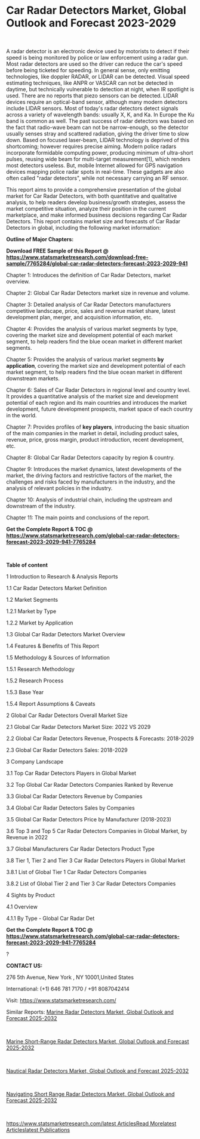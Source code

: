 <h1>Car Radar Detectors Market, Global Outlook and Forecast 2023-2029</h1><br/><p>A radar detector is an electronic device used by motorists to detect if their speed is being monitored by police or law enforcement using a radar gun. Most radar detectors are used so the driver can reduce the car&#39;s speed before being ticketed for speeding. In general sense, only emitting technologies, like doppler RADAR, or LIDAR can be detected. Visual speed estimating techniques, like ANPR or VASCAR can not be detected in daytime, but technically vulnerable to detection at night, when IR spotlight is used. There are no reports that piezo sensors can be detected. LIDAR devices require an optical-band sensor, although many modern detectors include LIDAR sensors. Most of today&#39;s radar detectors detect signals across a variety of wavelength bands: usually X, K, and Ka. In Europe the Ku band is common as well. The past success of radar detectors was based on the fact that radio-wave beam can not be narrow-enough, so the detector usually senses stray and scattered radiation, giving the driver time to slow down. Based on focused laser-beam, LIDAR technology is deprived of this shortcoming; however requires precise aiming. Modern police radars incorporate formidable computing power, producing minimum of ultra-short pulses, reusing wide beam for multi-target measurement[1], which renders most detectors useless. But, mobile Internet allowed for GPS navigation devices mapping police radar spots in real-time. These gadgets are also often called "radar detectors", while not necessary carrying an RF sensor.</p>
 
 
 
 <p>This report aims to provide a comprehensive presentation of the global market for Car Radar Detectors, with both quantitative and qualitative analysis, to help readers develop business/growth strategies, assess the market competitive situation, analyze their position in the current marketplace, and make informed business decisions regarding Car Radar Detectors. This report contains market size and forecasts of Car Radar Detectors in global, including the following market information:</p>
 
 
 
 <p><strong>Outline of Major Chapters:</strong></p>
 
 
 
 <p><strong>Download FREE Sample of this Report @ <a href="https://www.statsmarketresearch.com/download-free-sample/7765284/global-car-radar-detectors-forecast-2023-2029-941">https://www.statsmarketresearch.com/download-free-sample/7765284/global-car-radar-detectors-forecast-2023-2029-941</a></strong></p>
 
 
 
 <p>Chapter 1: Introduces the definition of Car Radar Detectors, market overview.</p>
 
 
 
 <p>Chapter 2: Global Car Radar Detectors market size in revenue and volume.</p>
 
 
 
 <p>Chapter 3: Detailed analysis of Car Radar Detectors manufacturers competitive landscape, price, sales and revenue market share, latest development plan, merger, and acquisition information, etc.</p>
 
 
 
 <p>Chapter 4: Provides the analysis of various market segments by type, covering the market size and development potential of each market segment, to help readers find the blue ocean market in different market segments.</p>
 
 
 
 <p>Chapter 5: Provides the analysis of various market segments <strong>by application</strong>, covering the market size and development potential of each market segment, to help readers find the blue ocean market in different downstream markets.</p>
 
 
 
 <p>Chapter 6: Sales of Car Radar Detectors in regional level and country level. It provides a quantitative analysis of the market size and development potential of each region and its main countries and introduces the market development, future development prospects, market space of each country in the world.</p>
 
 
 
 <p>Chapter 7: Provides profiles of <strong>key players</strong>, introducing the basic situation of the main companies in the market in detail, including product sales, revenue, price, gross margin, product introduction, recent development, etc.</p>
 
 
 
 <p>Chapter 8: Global Car Radar Detectors capacity by region & country.</p>
 
 
 
 <p>Chapter 9: Introduces the market dynamics, latest developments of the market, the driving factors and restrictive factors of the market, the challenges and risks faced by manufacturers in the industry, and the analysis of relevant policies in the industry.</p>
 
 
 
 <p>Chapter 10: Analysis of industrial chain, including the upstream and downstream of the industry.</p>
 
 
 
 <p>Chapter 11: The main points and conclusions of the report.</p>
 
 
 
 <div><b>Get the Complete Report & TOC @ <a href="https://www.statsmarketresearch.com/global-car-radar-detectors-forecast-2023-2029-941-7765284">https://www.statsmarketresearch.com/global-car-radar-detectors-forecast-2023-2029-941-7765284</a></b></div>
 
 
 
 <p><br />
 
 <b>Table of content</b></p>
 
 
 
 <p>1 Introduction to Research & Analysis Reports<br />
 
 1.1 Car Radar Detectors Market Definition<br />
 
 1.2 Market Segments<br />
 
 1.2.1 Market by Type<br />
 
 1.2.2 Market by Application<br />
 
 1.3 Global Car Radar Detectors Market Overview<br />
 
 1.4 Features & Benefits of This Report<br />
 
 1.5 Methodology & Sources of Information<br />
 
 1.5.1 Research Methodology<br />
 
 1.5.2 Research Process<br />
 
 1.5.3 Base Year<br />
 
 1.5.4 Report Assumptions & Caveats<br />
 
 2 Global Car Radar Detectors Overall Market Size<br />
 
 2.1 Global Car Radar Detectors Market Size: 2022 VS 2029<br />
 
 2.2 Global Car Radar Detectors Revenue, Prospects & Forecasts: 2018-2029<br />
 
 2.3 Global Car Radar Detectors Sales: 2018-2029<br />
 
 3 Company Landscape<br />
 
 3.1 Top Car Radar Detectors Players in Global Market<br />
 
 3.2 Top Global Car Radar Detectors Companies Ranked by Revenue<br />
 
 3.3 Global Car Radar Detectors Revenue by Companies<br />
 
 3.4 Global Car Radar Detectors Sales by Companies<br />
 
 3.5 Global Car Radar Detectors Price by Manufacturer (2018-2023)<br />
 
 3.6 Top 3 and Top 5 Car Radar Detectors Companies in Global Market, by Revenue in 2022<br />
 
 3.7 Global Manufacturers Car Radar Detectors Product Type<br />
 
 3.8 Tier 1, Tier 2 and Tier 3 Car Radar Detectors Players in Global Market<br />
 
 3.8.1 List of Global Tier 1 Car Radar Detectors Companies<br />
 
 3.8.2 List of Global Tier 2 and Tier 3 Car Radar Detectors Companies<br />
 
 4 Sights by Product<br />
 
 4.1 Overview<br />
 
 4.1.1 By Type - Global Car Radar Det</p>
 
 
 
 <div><b>Get the Complete Report & TOC @ <a href="https://www.statsmarketresearch.com/global-car-radar-detectors-forecast-2023-2029-941-7765284">https://www.statsmarketresearch.com/global-car-radar-detectors-forecast-2023-2029-941-7765284</a></b></div>
 
 
 
 <p>? </p>
 
 
 
 <p><b>CONTACT US:</b><br />
 
 276 5th Avenue, New York , NY 10001,United States<br />
 
 International: (+1) 646 781 7170 / +91 8087042414<br />
 
 Visit: <a href="https://www.statsmarketresearch.com/">https://www.statsmarketresearch.com/</a><br />
 
 Similar Reports: <a href="https://www.statsmarketresearch.com/global-car-radar-detectors-forecast-2023-2029-941-7765284">Marine Radar Detectors Market, Global Outlook and Forecast 2025-2032</a><br />
 
 <br />
 
 <a href="https://www.statsmarketresearch.com/global-car-radar-detectors-forecast-2023-2029-941-7765284">Marine Short-Range Radar Detectors Market, Global Outlook and Forecast 2025-2032</a><br />
 
 <br />
 
 <a href="https://www.statsmarketresearch.com/global-car-radar-detectors-forecast-2023-2029-941-7765284">Nautical Radar Detectors Market, Global Outlook and Forecast 2025-2032</a><br />
 
 <br />
 
 <a href="https://www.statsmarketresearch.com/global-car-radar-detectors-forecast-2023-2029-941-7765284">Navigating Short Range Radar Detectors Market, Global Outlook and Forecast 2025-2032</a><br />
 
 <br />
 
 <a href="https://gyeongbokgung.com">https://www.statsmarketresearch.com/</a><a href="https://hallyeomaritime.com">latest Articles</a><a href="https://jingwansa.com">Read More</a><a href="https://nguoiviet.jp/">latest Articles</a><a href="https://www.intelmarketresearch.com/">latest Publications</a></p>